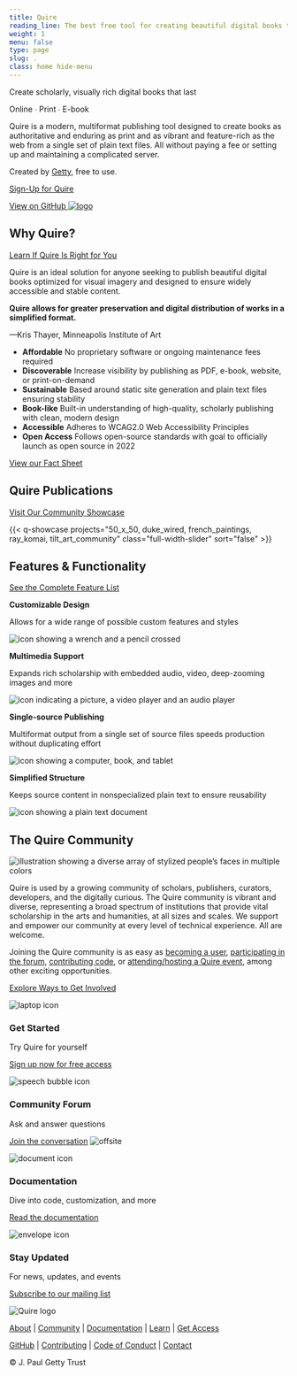 ```yaml
---
title: Quire
reading_line: The best free tool for creating beautiful digital books that last.
weight: 1
menu: false
type: page
slug: .
class: home hide-menu
---
```


<div class="home-block home-block--first">
<div class="home-block__body">

<div class="head">

Create scholarly, visually rich digital books that last

</div>
<div class="subhead">

Online ∙ Print ∙ E-book

</div>

Quire is a modern, multiformat publishing tool designed to create books as authoritative and enduring as print and as vibrant and feature-rich as the web from a single set of plain text files. All without paying a fee or setting up and maintaining a complicated server.

Created by [Getty](https://www.getty.edu), free to use.

<div class="action-button with-sub-action-button">

[Sign-Up for Quire](https://docs.google.com/forms/d/e/1FAIpQLScKOJEq9ivhwizmdazjuhxBII-s-5SUsnerWmyF8VteeeRBhA/viewform)

</div>

<div class="sub-action-button">

[View on GitHub ![logo](/img/icons/github.svg) ](https://github.com/thegetty/quire/)

</div>


</div>
</div>
<div class="home-block">
<div class="home-block__header">

## Why Quire?

<div class="more-link">

[Learn If Quire Is Right for You](/documentation/implementation/)

</div>
</div>
<div class="home-block__body">

Quire is an ideal solution for anyone seeking to publish beautiful digital books optimized for visual imagery and designed to ensure widely accessible and stable content.

<div class="home-block__quote">

**Quire allows for greater preservation and digital distribution of works in a simplified format.**

—Kris Thayer, Minneapolis Institute of Art

</div>
<div class="feature-list two-column">

- **Affordable** No proprietary software or ongoing maintenance fees required
- **Discoverable** Increase visibility by publishing as PDF, e-book, website, or print-on-demand
- **Sustainable** Based around static site generation and plain text files ensuring stability
- **Book-like** Built-in understanding of high-quality, scholarly publishing with clean, modern design
- **Accessible** Adheres to WCAG2.0 Web Accessibility Principles
- **Open Access** Follows open-source standards with goal to officially launch as open source in 2022

</div>

<div class="action-button">

[View our Fact Sheet](/downloads/quire-fact-sheet.pdf)

</div>

</div>
</div>

<div class="home-block">

<div class="home-block__header">

## Quire Publications

<div class="more-link">

[Visit Our Community Showcase](/community/community-showcase/)

</div>
</div>

{{< q-showcase projects="50_x_50, duke_wired, french_paintings, ray_komai, tilt_art_community" class="full-width-slider" sort="false" >}}

</div>

<div class="home-block">
<div class="home-block__header">

## Features & Functionality

<div class="more-link">

[See the Complete Feature List](/about/quire/#features--functionality)

</div>
</div>
<div class="home-block__body feature-grid">

<div class="image-list">

**Customizable Design**

Allows for a wide range of possible custom features and styles

![icon showing a wrench and a pencil crossed](/img/illustrations/illustration-customize--magenta-60.svg)

</div>

<div class="image-list">

**Multimedia Support**

Expands rich scholarship with embedded audio, video, deep-zooming images and more

![icon indicating a picture, a video player and an audio player](/img/illustrations/illustration-multimedia--magenta-60.svg)

</div>

<div class="image-list">

**Single-source Publishing**

Multiformat output from a single set of source files speeds production without duplicating effort

![icon showing a computer, book, and tablet](/img/illustrations/illustration-multiformat--magenta-60.svg)

</div>

<div class="image-list">

**Simplified Structure**

Keeps source content in nonspecialized plain text to ensure reusability

![icon showing a plain text document](/img/illustrations/illustration-file-text--magenta-60.svg)

</div>

<div class="image-list">

</div>
</div>

<div class="home-block">
<div class="home-block__header">

## The Quire Community

</div>
<div class="home-block__image-float">

![illustration showing a diverse array of stylized people’s faces in multiple colors](/img/illustrations/illustration-diverse-community.png)

</div>
<div class="home-block__body">

Quire is used by a growing community of scholars, publishers, curators, developers, and the digitally curious. The Quire community is vibrant and diverse, representing a broad spectrum of institutions that provide vital scholarship in the arts and humanities, at all sizes and scales. We support and empower our community at every level of technical experience. All are welcome.

Joining the Quire community is as easy as [becoming a user](https://docs.google.com/forms/d/e/1FAIpQLScKOJEq9ivhwizmdazjuhxBII-s-5SUsnerWmyF8VteeeRBhA/viewform), [participating in the forum](https://github.com/thegetty/quire/discussions), [contributing code](https://github.com/thegetty/quire/blob/master/CONTRIBUTING.md), or [attending/hosting a Quire event](/community/news-events/), among other exciting opportunities.

<div class="action-button">

[Explore Ways to Get Involved](/community/join-us/)

</div>

</div>

</div>

<div class="home-block home-block--footer">

<div class="footer-grid">

<div class="footer-item">

![laptop icon](/img/icons/laptop.png)

### Get Started

Try Quire for yourself

[Sign up now for free access](https://docs.google.com/forms/d/e/1FAIpQLScKOJEq9ivhwizmdazjuhxBII-s-5SUsnerWmyF8VteeeRBhA/viewform)

</div>
<div class="footer-item">

![speech bubble icon](/img/icons/speech.png)

### Community Forum

Ask and answer questions

[Join the conversation](https://github.com/thegetty/quire/discussions) ![offsite](/img/icons/offsite--blue-60.svg)

</div>
<div class="footer-item">

![document icon](/img/icons/document.png)

### Documentation

Dive into code, customization, and more

[Read the documentation](/documentation/)

</div>
<div class="footer-item">

![envelope icon](/img/icons/mail.png)

### Stay Updated

For news, updates, and events

[Subscribe to our mailing list](https://newsletters.getty.edu/h/t/3482055B10CD0F24)

</div>

</div>

<div class="home-block__body">

![Quire logo](/img/quire-logo--sm.png)

[About](/about/) | [Community](/community/) | [Documentation](/documentation/) | [Learn](/learn/) | [Get Access](https://docs.google.com/forms/d/e/1FAIpQLScKOJEq9ivhwizmdazjuhxBII-s-5SUsnerWmyF8VteeeRBhA/viewform)

[GitHub](https://github.com/thegetty/quire/) | [Contributing](https://github.com/thegetty/quire/blob/main/CONTRIBUTING.md) | [Code of Conduct](https://github.com/thegetty/quire/blob/main/CODE_OF_CONDUCT.md) | [Contact](mailto:quire@getty.edu)

© J. Paul Getty Trust

</div>
</div>
